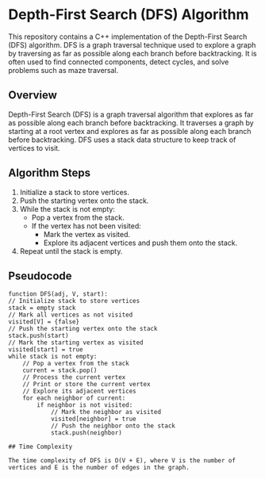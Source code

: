 # Depth-First Search (DFS) Algorithm

This repository contains a C++ implementation of the Depth-First Search (DFS) algorithm. DFS is a graph traversal technique used to explore a graph by traversing as far as possible along each branch before backtracking. It is often used to find connected components, detect cycles, and solve problems such as maze traversal.

## Overview

Depth-First Search (DFS) is a graph traversal algorithm that explores as far as possible along each branch before backtracking. It traverses a graph by starting at a root vertex and explores as far as possible along each branch before backtracking. DFS uses a stack data structure to keep track of vertices to visit.

## Algorithm Steps

1. Initialize a stack to store vertices.
2. Push the starting vertex onto the stack.
3. While the stack is not empty:
   - Pop a vertex from the stack.
   - If the vertex has not been visited:
     - Mark the vertex as visited.
     - Explore its adjacent vertices and push them onto the stack.
4. Repeat until the stack is empty.

## Pseudocode

```plaintext
function DFS(adj, V, start):
// Initialize stack to store vertices
stack = empty stack
// Mark all vertices as not visited
visited[V] = {false}
// Push the starting vertex onto the stack
stack.push(start)
// Mark the starting vertex as visited
visited[start] = true
while stack is not empty:
    // Pop a vertex from the stack
    current = stack.pop()
    // Process the current vertex
    // Print or store the current vertex
    // Explore its adjacent vertices
    for each neighbor of current:
        if neighbor is not visited:
            // Mark the neighbor as visited
            visited[neighbor] = true
            // Push the neighbor onto the stack
            stack.push(neighbor)

## Time Complexity

The time complexity of DFS is O(V + E), where V is the number of vertices and E is the number of edges in the graph.
